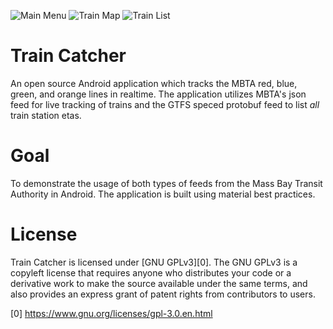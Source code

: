 ![Main Menu](/media/Screenshots/mainmenu_screenshot.jpg?raw=true "Main Menu")
![Train Map](/media/Screenshots/trainmap_screenshot.jpg?raw=true "Train Map")
![Train List](/media/Screenshots/trainlist_screenshot.jpg?raw=true "Train List")

# Train Catcher

An open source Android application which tracks the 
MBTA red, blue, green, and orange lines in realtime. 
The application utilizes MBTA's json feed for live 
tracking of trains and the GTFS speced protobuf feed 
to list <i>all</i> train station etas.

# Goal

To demonstrate the usage of both types of feeds from the Mass Bay Transit Authority in Android. 
The application is built using material best practices. 

# License

Train Catcher is licensed under [GNU GPLv3][0]. The GNU GPLv3 is a copyleft 
license that requires anyone who distributes your code or a derivative 
work to make the source available under the same terms, and also provides 
an express grant of patent rights from contributors to users.

[0] https://www.gnu.org/licenses/gpl-3.0.en.html
